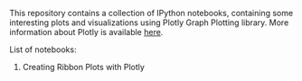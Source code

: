 This repository contains a collection of IPython notebooks, containing some
interesting plots and visualizations using Plotly Graph Plotting library.
More information about Plotly is available [here](https://plot.ly).

List of notebooks:
  1. Creating Ribbon Plots with Plotly
